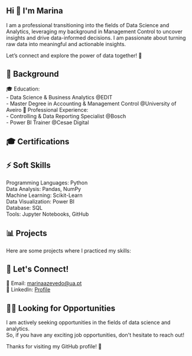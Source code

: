 ## Hi 👋 I'm Marina

I am a professional transitioning into the fields of Data Science and Analytics, leveraging my background in Management Control to uncover insights and drive data-informed decisions. I am passionate about turning raw data into meaningful and actionable insights.

Let’s connect and explore the power of data together! 🚀

## 🔬 Background
🎓 Education: <br>
    - Data Science & Business Analytics @EDIT <br>
    - Master Degree in Accounting & Management Control @University of Aveiro 
💼 Professional Experience: <br>
    - Controlling & Data Reporting Specialist @Bosch <br>
    - Power BI Trainer @Cesae Digital
    

## 🎓 Certifications


## ⚡ Soft Skills
Programming Languages: Python <br>
Data Analysis: Pandas, NumPy <br>
Machine Learning: Scikit-Learn <br>
Data Visualization: Power BI <br>
Database: SQL <br>
Tools: Jupyter Notebooks, GitHub

## 📊 Projects
Here are some projects where I practiced my skills:


## 💬 Let's Connect!
📧 Email: marinaazevedo@ua.pt <br>
💼 LinkedIn: [Profile](https://www.linkedin.com/in/marina-azevedo11/)

## 👩‍💻 Looking for Opportunities
I am actively seeking opportunities in the fields of data science and analytics. <br>
So, if you have any exciting job opportunities, don't hesitate to reach out!

Thanks for visiting my GitHub profile! 🚀

<!--
**MarinaAzevedo/MarinaAzevedo** is a ✨ _special_ ✨ repository because its `README.md` (this file) appears on your GitHub profile.

Here are some ideas to get you started:

- 🔭 I’m currently working on ...
- 🌱 I’m currently learning ...
- 👯 I’m looking to collaborate on ...
- 🤔 I’m looking for help with ...
- 💬 Ask me about ...
- 📫 How to reach me: ...
- 😄 Pronouns: ...
- ⚡ Fun fact: ...
-->
